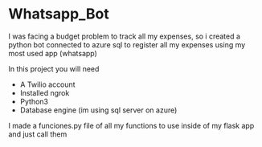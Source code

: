 # Whatsapp_Bot
I was facing a budget problem to track all my expenses, so i created a python bot connected to azure sql to register all my expenses using my most used app (whatsapp)

In this project you will need 
* A Twilio account
* Installed ngrok
* Python3
* Database engine (im using sql server on azure)


I made a funciones.py file of all my functions to use inside of my flask app and just call them
